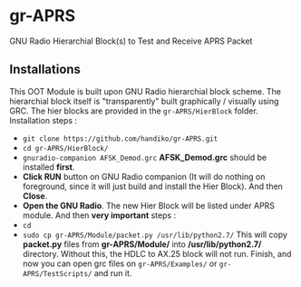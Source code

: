 # gr-APRS
GNU Radio Hierarchial Block(s) to Test and Receive APRS Packet

## Installations
This OOT Module is built upon GNU Radio hierarchial block scheme. The hierarchial block itself is "transparently" built graphically / visually using GRC. The hier blocks are provided in the `gr-APRS/HierBlock` folder.
Installation steps :
* `git clone https://github.com/handiko/gr-APRS.git`
* `cd gr-APRS/HierBlock/`
* `gnuradio-companion AFSK_Demod.grc` **AFSK_Demod.grc** should be installed **first**.
* **Click RUN** button on GNU Radio companion (It will do nothing on foreground, since it will just build and install the Hier Block). And then **Close**.
* **Open the GNU Radio**. The new Hier Block will be listed under APRS module.
And then **very important** steps :
* `cd`
* `sudo cp gr-APRS/Module/packet.py /usr/lib/python2.7/` This will copy **packet.py** files from **gr-APRS/Module/** into **/usr/lib/python2.7/** directory. Without this, the HDLC to AX.25 block will not run.
Finish, and now you can open grc files on `gr-APRS/Examples/` or `gr-APRS/TestScripts/` and run it.
